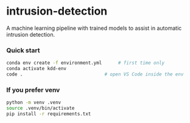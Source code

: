 # intrusion-detection

A machine learning pipeline with trained models to assist in automatic intrusion detection.

### Quick start

```bash
conda env create -f environment.yml      # first time only
conda activate kdd-env
code .                              # open VS Code inside the env
```
### If you prefer venv
```bash
python -m venv .venv
source .venv/bin/activate
pip install -r requirements.txt
```


